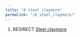 ```yaml
---
title: "A steel claymore"
permalink: "/A_steel_claymore/"
---
```


1.  REDIRECT [Steel claymore](Steel_claymore "wikilink")